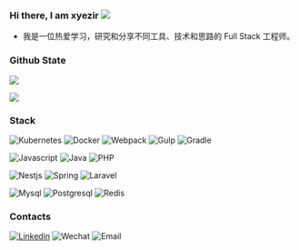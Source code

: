 ### Hi there, I am xyezir ![](https://visitor-badge.glitch.me/badge?page_id=afc163.afc163)

- 我是一位热爱学习，研究和分享不同工具、技术和思路的 Full Stack 工程师。
### Github State
<p align="left">
  <img vet src="https://github-readme-stats.vercel.app/api?username=xyezir&show_icons=true&icon_color=805AD5&text_color=718096&bg_color=ffffff&hide_title=true" />
</p>
<p align="left">
  <img src="https://github-readme-stats.vercel.app/api/top-langs/?username=xyezir" />
</p>

### Stack
<p align="left">
  <img alt="Kubernetes" src="https://img.shields.io/static/v1?style=flat&logo=Kubernetes&label=&message=Kubernetes&color=767676">
  <img alt="Docker" src="https://img.shields.io/static/v1?style=flat&logo=Docker&label=&message=Docker&color=767676">
  <img alt="Webpack" src="https://img.shields.io/static/v1?style=flat&logo=Webpack&label=&message=Webpack&color=767676">
  <img alt="Gulp" src="https://img.shields.io/static/v1?style=flat&logo=Gulp&label=&message=Gulp&color=767676">
  <img alt="Gradle" src="https://img.shields.io/static/v1?style=flat&logo=Gradle&label=&message=Gradle&color=767676">
</p>
<p align="left">
  <img alt="Javascript" src="https://img.shields.io/static/v1?style=flat&logo=javascript&label=&message=JavaScript&color=767676">
  <img alt="Java" src="https://img.shields.io/static/v1?style=flat&logo=Java&label=&message=Java&color=767676">
  <img alt="PHP" src="https://img.shields.io/static/v1?style=flat&logo=PHP&label=&message=PHP&color=767676">
</p>
<p align="left">
  <img alt="Nestjs" src="https://img.shields.io/static/v1?style=flat&logo=nestjs&label=&message=NestJS&color=767676">
  <img alt="Spring" src="https://img.shields.io/static/v1?style=flat&logo=spring&label=&message=Spring&color=767676">
  <img alt="Laravel" src="https://img.shields.io/static/v1?style=flat&logo=Laravel&label=&message=Laravel&color=767676">
</p>
<p align="left">
  <img alt="Mysql" src="https://img.shields.io/static/v1?style=flat&logo=Mysql&label=&message=Mysql&color=767676">
  <img alt="Postgresql" src="https://img.shields.io/static/v1?style=flat&logo=Postgresql&label=&message=Postgresql&color=767676">
  <img alt="Redis" src="https://img.shields.io/static/v1?style=flat&logo=Redis&label=&message=Redis&color=767676">
</p>

### Contacts
[![Linkedin](https://img.shields.io/badge/-LinkedIn-blue?style=flat&logo=Linkedin&logoColor=white)](https://www.linkedin.com/in/yechunan/)
![Wechat](https://img.shields.io/badge/-644468-green?style=flat&logo=Wechat&logoColor=white)
![Email](https://img.shields.io/badge/-644458@qq.com-green?style=flat&logo=gmail&logoColor=white)
